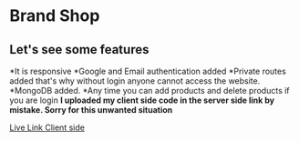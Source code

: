 # Brand Shop
## Let's  see some features
*It is responsive
*Google and Email authentication added
*Private routes added that's why without login anyone cannot access the website.
*MongoDB added.
*Any time you can add products and delete products if you are login
__I uploaded my client side code in the server side link by mistake. Sorry for this unwanted situation__

[Live Link Client side](https://brand-shop-7a337.web.app/)